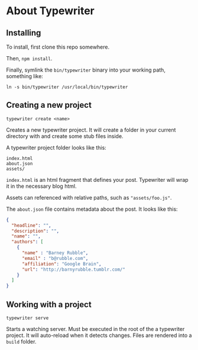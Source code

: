 # About Typewriter

## Installing

To install, first clone this repo somewhere.

Then, `npm install`.

Finally, symlink the `bin/typewriter` binary into your working path, something like:

`ln -s bin/typewriter /usr/local/bin/typewriter`

## Creating a new project

`typewriter create <name>`

Creates a new typewriter project. It will create a folder in your current directory with <name> and create some stub files inside.

A typewriter project folder looks like this:

```
index.html
about.json
assets/
```

`index.html` is an html fragment that defines your post. Typewriter will wrap it in the necessary blog html.

Assets can referenced with relative paths, such as `"assets/foo.js"`.

The `about.json` file contains metadata about the post. It looks like this:

```json
{
  "headline": "",
  "description": "",
  "name": "",
  "authors": [
    {
      "name" : "Barney Rubble",
      "email" : "b@rubble.com",
      "affiliation": "Google Brain",
      "url": "http://barnyrubble.tumblr.com/"
    }
  ]
}
```

## Working with a project

`typewriter serve`

Starts a watching server. Must be executed in the root of the a typewriter project. It will auto-reload when it detects changes. Files are rendered into a `build` folder.
